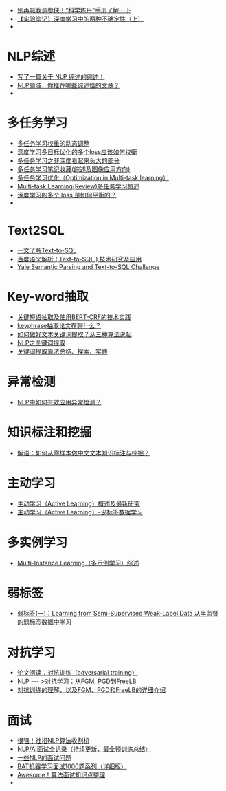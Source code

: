 

- [别再喊我调参侠！“科学炼丹”手册了解一下](https://mp.weixin.qq.com/s?__biz=MzI4MDYzNzg4Mw==&mid=2247509654&idx=4&sn=83cf21a691fcbda2d23da2f90a0cc74a&chksm=ebb79e42dcc017547e0ff74d5b5dadd47093bbe6f4ea88df4eef8f1fa53f3f9e84de8a7381ef&mpshare=1&scene=24&srcid=0914xItIxeUi2WeFKSnHnUiD&sharer_sharetime=1600086256417&sharer_shareid=9d627645afe156ff11b0a8519d982bcd&exportkey=Axr3KraCcLF9CvokUxRUIqo%3D&pass_ticket=FVXzVd6yWxG%2B0cVb1fBXuMn3sRqbaPHr1VXt2A%2BQ1R%2FpI%2Fpfv01eV0arVDwW0wda&wx_header=0#rd)
- [【实验笔记】深度学习中的两种不确定性（上）](https://zhuanlan.zhihu.com/p/56986840)
- 

# NLP综述
- [写了一篇关于 NLP 综述的综述！](https://mp.weixin.qq.com/s/1wFVGErO3kVabnQpoMR3dw)
- [NLP领域，你推荐哪些综述性的文章？](https://www.zhihu.com/question/355125622/answer/1143360427)
- 

# 多任务学习
- [多任务学习权重的动态调整](https://blog.csdn.net/u013453936/article/details/83475590?utm_medium=distribute.pc_relevant.none-task-blog-BlogCommendFromBaidu-3.not_use_machine_learn_pai&depth_1-utm_source=distribute.pc_relevant.none-task-blog-BlogCommendFromBaidu-3.not_use_machine_learn_pai)
- [深度学习多目标优化的多个loss应该如何权衡](https://mp.weixin.qq.com/s?__biz=MzI5MDUyMDIxNA==&mid=2247550270&idx=1&sn=9c950329b93d0ec9387cbc974bc8e68f&chksm=ec1ce8c7db6b61d1c2b7e842f28f615b3812692a576405edf05573fad9d9be55a571d2970d62&mpshare=1&scene=24&srcid=0408gubQhUXcOzpctJQzaxie&sharer_sharetime=1617845263625&sharer_shareid=9d627645afe156ff11b0a8519d982bcd&exportkey=A9ip0V4nF9GgII4AZe0d%2FsE%3D&pass_ticket=3YSLQZ0%2BFGkSbSLIxeI5ld3daRcSE5x5m%2FqFag47PCWFTeogIXft8nu1uI5rJumG&wx_header=0#rd)
- [多任务学习之非深度看起来头大的部分](https://zhuanlan.zhihu.com/p/361464660)
- [多任务学习笔记收藏(综述及图像应用方向)](https://zhuanlan.zhihu.com/p/105703841)
- [多任务学习优化（Optimization in Multi-task learning）](https://zhuanlan.zhihu.com/p/269492239)
- [Multi-task Learning(Review)多任务学习概述](https://zhuanlan.zhihu.com/p/59413549)
- [深度学习的多个 loss 是如何平衡的？](https://mp.weixin.qq.com/s?__biz=MzIwOTc2MTUyMg==&mid=2247497472&idx=3&sn=878abbdbde7890cc4da2b7cd2d24bcbf&chksm=976c529da01bdb8bc626631444dda4cf8fe8a310f9fe5d7ac36c686b10002cb91b186d6e3291&scene=0&xtrack=1&exportkey=A23dPWoNDlQMXGkMz1PXY78%3D&pass_ticket=peaJqRABUyiyXUkxShtHPoJ7onMoJTA4OFYeMuNaXmdNKq47G0x8XJEm7afGdVcX#rd)
- 

# Text2SQL
- [一文了解Text-to-SQL](https://mp.weixin.qq.com/s/ismEI-YpgT_DxCsKKCoudg)
- [百度语义解析 ( Text-to-SQL ) 技术研究及应用](https://mp.weixin.qq.com/s/kTkOKHo-CUhVU9ro57-DMg)
- [Yale Semantic Parsing and Text-to-SQL Challenge](https://yale-lily.github.io/spider)


# Key-word抽取
- [关键短语抽取及使用BERT-CRF的技术实践](https://zhuanlan.zhihu.com/p/148502336)
- [keyphrase抽取论文在聊什么？](https://mp.weixin.qq.com/s/FmH4rIe_kRpiQOsR3K4EMA)
- [如何做好文本关键词提取？从三种算法说起](https://www.jiqizhixin.com/articles/2018-11-14-17)
- [NLP之关键词提取](https://blog.csdn.net/qq_38923076/article/details/81630442)
- [关键词提取算法总结、探索、实践](https://zhuanlan.zhihu.com/p/354871225)


# 异常检测

- [NLP中如何有效应用异常检测？](https://mp.weixin.qq.com/s?__biz=MzU5MzcwODE3OQ==&mid=2247485640&idx=1&sn=c80531ec5d23018a4b09fdb9d7bdf03e&chksm=fe0d1d34c97a94225f23cfd13c38dfb78df2e7c4503c2dc3b3e5c61bd40e1f1b61ed2763b3fb&mpshare=1&scene=24&srcid=11034CdQP7mFH07da843qb8o&sharer_sharetime=1635951375525&sharer_shareid=9d627645afe156ff11b0a8519d982bcd&exportkey=A5ArF6B%2F3lWcxfMpk4PqPug%3D&pass_ticket=X1hVh%2FzYha2Fa9G%2FZWK0bpCofPY07lt8BPBNyjf1xUWYljT%2Bk%2F9q5rZ%2F%2B4bWWFme&wx_header=0#rd)


# 知识标注和挖掘
- [解语：如何从零样本做中文文本知识标注与挖掘？](https://mp.weixin.qq.com/s/8nuwg8RUSbAB-MsWG0XI2g)

# 主动学习
- [主动学习（Active Learning）概述及最新研究](https://mp.weixin.qq.com/s/QJBDyXCfFi7fE0uFxNejfw)
- [主动学习（Active Learning）-少标签数据学习](https://zhuanlan.zhihu.com/p/79764678)


# 多实例学习
- [Multi-Instance Learning（多示例学习）综述](https://zhuanlan.zhihu.com/p/299819082)


# 弱标签
- [弱标签(一)：Learning from Semi-Supervised Weak-Label Data 从半监督的弱标签数据中学习](https://blog.csdn.net/weixin_43436958/article/details/105725825)

# 对抗学习
- [论文阅读：对抗训练（adversarial training）](https://zhuanlan.zhihu.com/p/104040055)
- [NLP --- >对抗学习：从FGM, PGD到FreeLB](https://blog.csdn.net/chencas/article/details/103551852/)
- [对抗训练的理解，以及FGM、PGD和FreeLB的详细介绍](https://blog.csdn.net/weixin_41712499/article/details/110878322)
  

# 面试
- [很强！社招NLP算法收割机](https://mp.weixin.qq.com/s/gTwWw2OVTk1-ZzS6M0qDOw)
- [NLP/AI面试全记录（持续更新，最全预训练总结）](https://zhuanlan.zhihu.com/p/57153934)
- [一些NLP的面试问题](https://blog.csdn.net/weixin_42137700/article/details/104406354)
- [BAT机器学习面试1000题系列（详细版）](https://blog.csdn.net/weixin_40355324/article/details/80426952)
- [Awesome！算法面试知识点整理](https://mp.weixin.qq.com/s?__biz=MzIxMzkwNjM2NQ==&mid=2247491958&idx=2&sn=8b2c6eb5bdc33879e1172e9dfaf9dcbf&chksm=97ad07a4a0da8eb238d31641bdbe66515f41cd9c87a4fcbd113a54a0087a445322c8e30bd4b6&mpshare=1&scene=24&srcid=0527Ky3q8qMbqB6tKKxsiGjC&sharer_sharetime=1622905854803&sharer_shareid=9d627645afe156ff11b0a8519d982bcd&exportkey=A%2B9BUQQev5mKA2i0obevafE%3D&pass_ticket=ahSCjZBnxTVe3IcKWMxBQVeAXXap9Se8HXejNWF3PIlQHiDsRH5Yr1%2FzLdG%2FTkZA&wx_header=0#rd)
- 

  